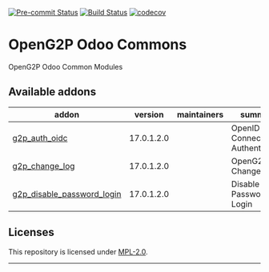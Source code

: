 
<!-- /!\ Non OCA Context : Set here the badge of your runbot / runboat instance. -->
[![Pre-commit Status](https://github.com/OpenG2P/openg2p-odoo-commons/actions/workflows/pre-commit.yml/badge.svg?branch=17.0)](https://github.com/OpenG2P/openg2p-odoo-commons/actions/workflows/pre-commit.yml?query=branch%3A17.0)
[![Build Status](https://github.com/OpenG2P/openg2p-odoo-commons/actions/workflows/test.yml/badge.svg?branch=17.0)](https://github.com/OpenG2P/openg2p-odoo-commons/actions/workflows/test.yml?query=branch%3A17.0)
[![codecov](https://codecov.io/gh/OpenG2P/openg2p-odoo-commons/branch/17.0/graph/badge.svg)](https://codecov.io/gh/OpenG2P/openg2p-odoo-commons)
<!-- /!\ Non OCA Context : Set here the badge of your translation instance. -->

<!-- /!\ do not modify above this line -->

# OpenG2P Odoo Commons

OpenG2P Odoo Common Modules

<!-- /!\ do not modify below this line -->

<!-- prettier-ignore-start -->

[//]: # (addons)

Available addons
----------------
addon | version | maintainers | summary
--- | --- | --- | ---
[g2p_auth_oidc](g2p_auth_oidc/) | 17.0.1.2.0 |  | OpenID Connect Authentication
[g2p_change_log](g2p_change_log/) | 17.0.1.2.0 |  | OpenG2P Change Log
[g2p_disable_password_login](g2p_disable_password_login/) | 17.0.1.2.0 |  | Disable Password Login

[//]: # (end addons)

<!-- prettier-ignore-end -->

## Licenses

This repository is licensed under [MPL-2.0](LICENSE).

----
<!-- /!\ Non OCA Context : Set here the full description of your organization. -->
